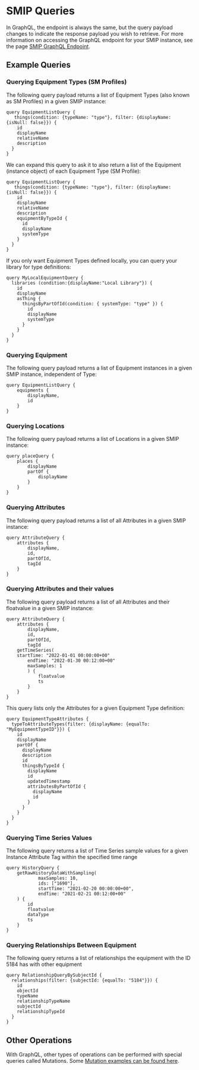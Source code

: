 # SMIP Queries

In GraphQL, the endpoint is always the same, but the query payload changes to indicate the response payload you wish to retrieve. For more information on accessing the GraphQL endpoint for your SMIP instance, see the page [SMIP GraphQL Endpoint](smip-graphql.md).

## Example Queries

### Querying Equipment Types (SM Profiles)

The following query payload returns a list of Equipment Types (also known as SM Profiles) in a given SMIP instance:

```
query EquipmentListQuery {
   things(condition: {typeName: "type"}, filter: {displayName: {isNull: false}}) {
    id
    displayName
    relativeName
    description
  }
}
```

We can expand this query to ask it to also return a list of the Equipment (instance object) of each Equipment Type (SM Profile):

```
query EquipmentListQuery {
   things(condition: {typeName: "type"}, filter: {displayName: {isNull: false}}) {
    id
    displayName
    relativeName
    description
    equipmentByTypeId {
      id
      displayName
      systemType
    }
  }
}
```

If you only want Equipment Types defined locally, you can query your library for type definitions:

```
query MyLocalEquipmentQuery {
  libraries (condition:{displayName:"Local Library"}) {
    id
    displayName
    asThing {
      thingsByPartOfId(condition: { systemType: "type" }) {
        id
        displayName
        systemType
      }
    }
  }
}
```


### Querying Equipment

The following query payload returns a list of Equipment instances in a given SMIP instance, independent of Type:

```
query EquipmentListQuery { 
    equipments { 
        displayName, 
        id 
    }   
}
```

### Querying Locations

The following query payload returns a list of Locations in a given SMIP instance:

```
query placeQuery {  
    places {        
        displayName      
        partOf {        
            displayName      
        }    
    }
}
```

### Querying Attributes

The following query payload returns a list of all Attributes in a given SMIP instance:

```
query AttributeQuery { 
    attributes { 
        displayName, 
        id, 
        partOfId, 
        tagId 
    }  
}
```

### Querying Attributes and their values

The following query payload returns a list of all Attributes and their floatvalue in a given SMIP instance:

```
query AttributeQuery {
    attributes {
        displayName,
        id,
        partOfId,
        tagId
	getTimeSeries(
   	startTime: "2022-01-01 00:00:00+00"
      	endTime: "2022-01-30 00:12:00+00"
      	maxSamples: 1
    	) {
      		floatvalue
      		ts
    	}	
    }
}
```
   
This query lists only the Attributes for a given Equipment Type definition:

```
query EquipmentTypeAttributes {
  typeToAttributeTypes(filter: {displayName: {equalTo: "MyEquipmentTypeID"}}) {
    id
    displayName
    partOf {
      displayName
      description
      id
      thingsByTypeId {
        displayName
        id
        updatedTimestamp
        attributesByPartOfId {
          displayName
          id
        }
      }
    }
  }
}
```

### Querying Time Series Values

The following query returns a list of Time Series sample values for a given Instance Attribute Tag within the specified time range

```
query HistoryQuery {
    getRawHistoryDataWithSampling(
            maxSamples: 10, 
            ids: ["1690"], 
            startTime: "2021-02-20 00:00:00+00", 
            endTime: "2021-02-21 00:12:00+00"
    ) {
        id
        floatvalue
        dataType
        ts
    }
}
```

### Querying Relationships Between Equipment

The following query returns a list of relationships the equipment with the ID 5184 has with other equipment

```
query RelationshipQueryBySubjectId {
  relationships(filter: {subjectId: {equalTo: "5184"}}) {
    id
    objectId
    typeName
    relationshipTypeName
    subjectId
    relationshipTypeId
  }
}
```

## Other Operations

With GraphQL, other types of operations can be performed with special queries called Mutations. Some  [Mutation examples can be found here](mutations.md).
